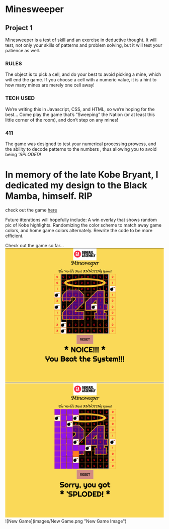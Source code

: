 #  Minesweeper

##  Project 1 

Minesweeper is a test of skill and an exercise in deductive thought. It will test, not only your skills of patterns and 
problem solving, but it will test your patience as well.

###  RULES
The object is to pick a cell, and do your best to avoid picking a mine, which will end the game. 
If you choose a cell with a numeric value, it is a hint to how many mines are merely one cell away! 

###  TECH USED
We’re writing this in Javascript, CSS, and HTML, so we’re hoping for the best… Come play the game 
that’s “Sweeping” the Nation (or at least this little corner of the room), and don’t step on any mines!

###  411 
The game was designed to test your numerical processing prowess, and the ability to decode patterns to the numbers ,
thus allowing you to avoid being *'SPLODED!*

#  In memory of the late Kobe Bryant, I dedicated my design to the Black Mamba, himself. RIP

check out the game [here](https://whskyrbbt.github.io/Project-1/)

Future itterations will hopefully include: 
  A win overlay that shows random pic of Kobe highlights.
  Randomizing the color scheme to match away game colors, and home game colors alternately. 
  Rewrite the code to be more efficient.
  
  Check out the game so far...
  ![Win](/images/Win.png "Win Image")
  ![Loss](/images/Loss.png "Loss Image")
  ![New Game](images/New Game.png "New Game Image")
